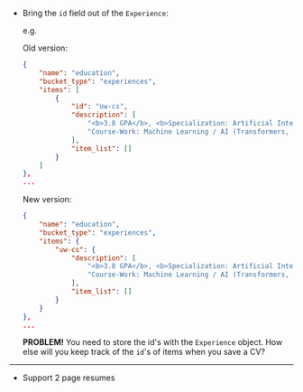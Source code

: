 * Bring the `id` field out of the `Experience`:

    e.g.

    Old version:

    ```json
    {
        "name": "education",
        "bucket_type": "experiences",
        "items": [
            {
                "id": "uw-cs",
                "description": [
                    "<b>3.8 GPA</b>, <b>Specialization: Artificial Intelligence</b>, Awards: Presidents Scholarship of Distinction, Dean's Honours List",
                    "Course-Work: Machine Learning / AI (Transformers, Deep Learning), Databases, Networks, Data Structures, Algorithms."
                ],
                "item_list": []
            }
        ]
    },
    ...
    ```

    New version:
    ```json
    {
        "name": "education",
        "bucket_type": "experiences",
        "items": {
            "uw-cs": {
                "description": [
                    "<b>3.8 GPA</b>, <b>Specialization: Artificial Intelligence</b>, Awards: Presidents Scholarship of Distinction, Dean's Honours List",
                    "Course-Work: Machine Learning / AI (Transformers, Deep Learning), Databases, Networks, Data Structures, Algorithms."
                ],
                "item_list": []
            }
        }
    },
    ...
    ```

    **PROBLEM!**
    You need to store the id's with the `Experience` object. How else will you keep track of the `id`'s of items when you save a CV?




--------------------------------------------------
* Support 2 page resumes
